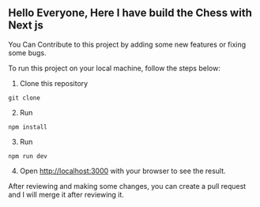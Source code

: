 ## Hello Everyone, Here I have build the Chess with Next js
You Can Contribute to this project by adding some new features or fixing some bugs.

To run this project on your local machine, follow the steps below:

1. Clone this repository 
```terminal
git clone 
```
2. Run 
```terminal
npm install
```
3. Run 
```
npm run dev
```
4. Open [http://localhost:3000](http://localhost:3000) with your browser to see the result.

After reviewing and making some changes, you can create a pull request and I will merge it after reviewing it.